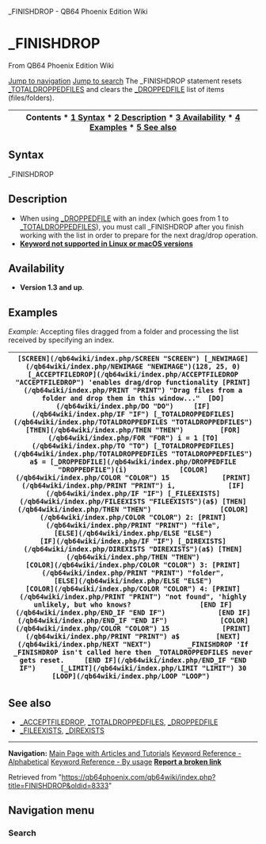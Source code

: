 


\_FINISHDROP - QB64 Phoenix Edition Wiki








# \_FINISHDROP



From QB64 Phoenix Edition Wiki



[Jump to navigation](#mw-head)
[Jump to search](#searchInput)
The \_FINISHDROP statement resets [\_TOTALDROPPEDFILES](/qb64wiki/index.php/TOTALDROPPEDFILES "TOTALDROPPEDFILES") and clears the [\_DROPPEDFILE](/qb64wiki/index.php/DROPPEDFILE "DROPPEDFILE") list of items (files/folders).


  






| Contents * [1 Syntax](#Syntax) * [2 Description](#Description) * [3 Availability](#Availability) * [4 Examples](#Examples) * [5 See also](#See_also) |
| --- |


## Syntax


\_FINISHDROP
  




## Description


* When using [\_DROPPEDFILE](/qb64wiki/index.php/DROPPEDFILE "DROPPEDFILE") with an index (which goes from 1 to [\_TOTALDROPPEDFILES](/qb64wiki/index.php/TOTALDROPPEDFILES "TOTALDROPPEDFILES")), you must call \_FINISHDROP after you finish working with the list in order to prepare for the next drag/drop operation.
* **[Keyword not supported in Linux or macOS versions](/qb64wiki/index.php/Keywords_currently_not_supported_by_QB64#Keywords_not_supported_in_Linux_or_macOS_versions "Keywords currently not supported by QB64")**


  




## Availability


* **Version 1.3 and up**.


  




## Examples


*Example:* Accepting files dragged from a folder and processing the list received by specifying an index.





| ``` [SCREEN](/qb64wiki/index.php/SCREEN "SCREEN") [_NEWIMAGE](/qb64wiki/index.php/NEWIMAGE "NEWIMAGE")(128, 25, 0)  [_ACCEPTFILEDROP](/qb64wiki/index.php/ACCEPTFILEDROP "ACCEPTFILEDROP") 'enables drag/drop functionality [PRINT](/qb64wiki/index.php/PRINT "PRINT") "Drag files from a folder and drop them in this window..."  [DO](/qb64wiki/index.php/DO "DO")     [IF](/qb64wiki/index.php/IF "IF") [_TOTALDROPPEDFILES](/qb64wiki/index.php/TOTALDROPPEDFILES "TOTALDROPPEDFILES") [THEN](/qb64wiki/index.php/THEN "THEN")         [FOR](/qb64wiki/index.php/FOR "FOR") i = 1 [TO](/qb64wiki/index.php/TO "TO") [_TOTALDROPPEDFILES](/qb64wiki/index.php/TOTALDROPPEDFILES "TOTALDROPPEDFILES")             a$ = [_DROPPEDFILE](/qb64wiki/index.php/DROPPEDFILE "DROPPEDFILE")(i)             [COLOR](/qb64wiki/index.php/COLOR "COLOR") 15             [PRINT](/qb64wiki/index.php/PRINT "PRINT") i,             [IF](/qb64wiki/index.php/IF "IF") [_FILEEXISTS](/qb64wiki/index.php/FILEEXISTS "FILEEXISTS")(a$) [THEN](/qb64wiki/index.php/THEN "THEN")                 [COLOR](/qb64wiki/index.php/COLOR "COLOR") 2: [PRINT](/qb64wiki/index.php/PRINT "PRINT") "file",             [ELSE](/qb64wiki/index.php/ELSE "ELSE")                 [IF](/qb64wiki/index.php/IF "IF") [_DIREXISTS](/qb64wiki/index.php/DIREXISTS "DIREXISTS")(a$) [THEN](/qb64wiki/index.php/THEN "THEN")                     [COLOR](/qb64wiki/index.php/COLOR "COLOR") 3: [PRINT](/qb64wiki/index.php/PRINT "PRINT") "folder",                 [ELSE](/qb64wiki/index.php/ELSE "ELSE")                     [COLOR](/qb64wiki/index.php/COLOR "COLOR") 4: [PRINT](/qb64wiki/index.php/PRINT "PRINT") "not found", 'highly unlikely, but who knows?                 [END IF](/qb64wiki/index.php/END_IF "END IF")             [END IF](/qb64wiki/index.php/END_IF "END IF")             [COLOR](/qb64wiki/index.php/COLOR "COLOR") 15             [PRINT](/qb64wiki/index.php/PRINT "PRINT") a$         [NEXT](/qb64wiki/index.php/NEXT "NEXT")         _FINISHDROP 'If _FINISHDROP isn't called here then _TOTALDROPPEDFILES never gets reset.     [END IF](/qb64wiki/index.php/END_IF "END IF")      [_LIMIT](/qb64wiki/index.php/LIMIT "LIMIT") 30 [LOOP](/qb64wiki/index.php/LOOP "LOOP")  ``` |
| --- |


  




## See also


* [\_ACCEPTFILEDROP](/qb64wiki/index.php/ACCEPTFILEDROP "ACCEPTFILEDROP"), [\_TOTALDROPPEDFILES](/qb64wiki/index.php/TOTALDROPPEDFILES "TOTALDROPPEDFILES"), [\_DROPPEDFILE](/qb64wiki/index.php/DROPPEDFILE "DROPPEDFILE")
* [\_FILEEXISTS](/qb64wiki/index.php/FILEEXISTS "FILEEXISTS"), [\_DIREXISTS](/qb64wiki/index.php/DIREXISTS "DIREXISTS")


  






---


**Navigation:**
[Main Page with Articles and Tutorials](/qb64wiki/index.php/Main_Page "Main Page")
[Keyword Reference - Alphabetical](/qb64wiki/index.php/Keyword_Reference_-_Alphabetical "Keyword Reference - Alphabetical")
[Keyword Reference - By usage](/qb64wiki/index.php/Keyword_Reference_-_By_usage "Keyword Reference - By usage")
**[Report a broken link](https://qb64phoenix.com/forum/showthread.php?tid=2800)**  





Retrieved from "<https://qb64phoenix.com/qb64wiki/index.php?title=FINISHDROP&oldid=8333>"




## Navigation menu








### Search





















